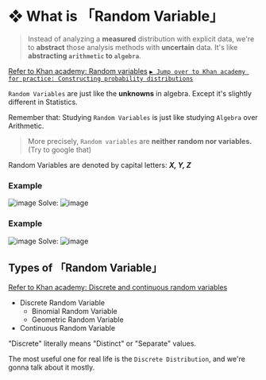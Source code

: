 #  ❖ What is 「Random Variable」

> Instead of analyzing a **measured** distribution with explicit data, we're to **abstract** those analysis methods with **uncertain** data.
It's like **abstracting `arithmetic` to `algebra`**.

[Refer to Khan academy: Random variables](https://www.khanacademy.org/math/statistics-probability/random-variables-stats-library/modal/v/random-variables)
[`▶︎ Jump over to Khan academy for practice: Constructing probability distributions`](https://www.khanacademy.org/math/statistics-probability/random-variables-stats-library/modal/e/constructing-probability-distributions)


`Random Variables` are just like the **unknowns** in algebra. Except it's slightly different in Statistics.

Remember that: Studying `Random Variables` is just like studying `Algebra` over Arithmetic.

> More precisely, `Random variables` are **neither random nor variables.** (Try to google that)

Random Variables are denoted by capital letters: **_X, Y, Z_**


### Example
![image](https://user-images.githubusercontent.com/14041622/44705350-f5e2c880-aad0-11e8-90a1-5800f313a523.png)
Solve:
![image](https://user-images.githubusercontent.com/14041622/44705459-42c69f00-aad1-11e8-8391-da3a8e3ad0ec.png)


### Example
![image](https://user-images.githubusercontent.com/14041622/44705645-d4cea780-aad1-11e8-8ced-089238f305fb.png)
Solve:
![image](https://user-images.githubusercontent.com/14041622/44705664-dc8e4c00-aad1-11e8-8078-85e91dad0da0.png)


## Types of 「Random Variable」

[Refer to Khan academy: Discrete and continuous random variables](https://www.khanacademy.org/math/statistics-probability/random-variables-stats-library/modal/v/discrete-and-continuous-random-variables)

- Discrete Random Variable
    - Binomial Random Variable
    - Geometric Random Variable
- Continuous Random Variable

"Discrete" literally means "Distinct" or "Separate" values.

The most useful one for real life is the `Discrete Distribution`, and we're gonna talk about it mostly.

